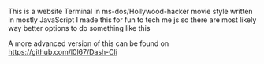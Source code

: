 This is a website Terminal in ms-dos/Hollywood-hacker movie style written in mostly JavaScript
I made this for fun to tech me js so there are most likely way better options to do something like this

A more advanced version of this can be found on https://github.com/l0l67/Dash-Cli
